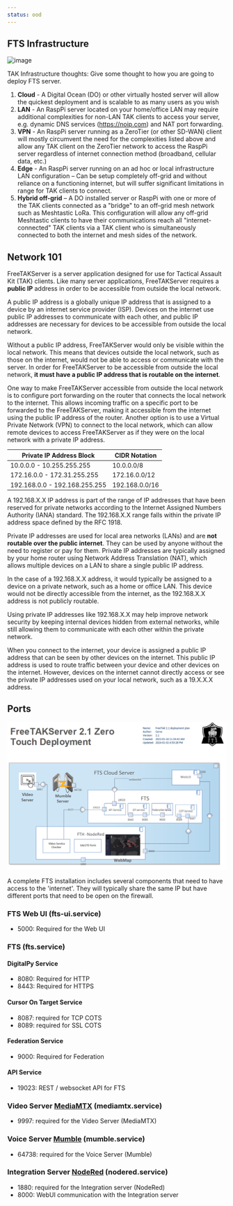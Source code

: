 ```yaml
---
status: ood
---
```


## FTS Infrastructure
![image](https://user-images.githubusercontent.com/60719165/183449678-e2c153e3-0eea-4cd9-bc69-63b4adb10491.png)

TAK Infrastructure thoughts: Give some thought to how you are going to deploy FTS server.

1. **Cloud** - A Digital Ocean (DO) or other virtually hosted server will allow the quickest deployment and is scalable to as many users as you wish
2. **LAN** - An RaspPi server located on your home/office LAN may require additional complexities for non-LAN TAK clients to access your server, e.g. dynamic
DNS services (<https://noip.com>) and NAT port forwarding.
3. **VPN** - An RaspPi server running as a ZeroTier (or other SD-WAN) client will mostly circumvent the need for the complexities listed above and allow any TAK
client on the ZeroTier network to access the RaspPi server regardless of internet connection method (broadband, cellular data, etc.)
4. **Edge** - An RaspPi server running on an ad hoc or local infrastructure LAN configuration – Can be setup completely off-grid and without reliance on a
functioning internet, but will suffer significant limitations in range for TAK clients to connect.
5. **Hybrid off-grid** – A DO installed server or RaspPi with one or more of the TAK clients connected as a "bridge" to an off-grid mesh network such as Meshtastic
LoRa. This configuration will allow any off-grid Meshtastic clients to have their communications reach all "internet-connected" TAK clients via a
TAK client who is simultaneously connected to both the internet and mesh sides of the network.

## Network 101
FreeTAKServer is a server application designed for use for Tactical Assault Kit (TAK) clients.
Like many server applications,
FreeTAKServer requires a **public IP** address in order to be accessible from outside the local network.

A public IP address is a globally unique IP address that is assigned to a device by an internet service provider (ISP).
Devices on the internet use public IP addresses to communicate with each other, and public IP addresses are necessary for devices to be accessible from outside the local network.

Without a public IP address, FreeTAKServer would only be visible within the local network.
This means that devices outside the local network, such as those on the internet, would not be able to access or communicate with the server.
In order for FreeTAKServer to be accessible from outside the local network,
**it must have a public IP address that is routable on the internet**.

One way to make FreeTAKServer accessible from outside the local network is to configure port forwarding on the router that connects the local network to the internet.
This allows incoming traffic on a specific port to be forwarded to the FreeTAKServer, making it accessible from the internet using the public IP address of the router.
Another option is to use a Virtual Private Network (VPN) to connect to the local network, which can allow remote devices to access FreeTAKServer as if they were on the local network with a private IP address.

| Private IP Address Block      | CIDR Notation  |
|-------------------------------|----------------|
| 10.0.0.0 - 10.255.255.255     | 10.0.0.0/8     |
| 172.16.0.0 - 172.31.255.255   | 172.16.0.0/12  |  
| 192.168.0.0 - 192.168.255.255 | 192.168.0.0/16 |

A 192.168.X.X IP address is part of the range of IP addresses that have been reserved for private networks according to the Internet Assigned Numbers Authority (IANA) standard.
The 192.168.X.X range falls within the private IP address space defined by the RFC 1918.

Private IP addresses are used for local area networks (LANs) and are
**not routable over the public internet**.
They can be used by anyone without the need to register or pay for them. Private IP addresses are typically assigned by your home router using Network Address Translation (NAT), which allows multiple devices on a LAN to share a single public IP address.

In the case of a 192.168.X.X address,
it would typically be assigned to a device on a private network,
such as a home or office LAN.
This device would not be directly accessible from the internet,
as the 192.168.X.X address is not publicly routable.

Using private IP addresses like 192.168.X.X may help improve network security by keeping internal devices hidden from external networks,
while still allowing them to communicate with each other within the private network.

When you connect to the internet,
your device is assigned a public IP address that can be seen by other devices on the internet.
This public IP address is used to route traffic between your device and other devices on the internet.
However, devices on the internet cannot directly access or see the private IP addresses used on your local network,
such as a 19.X.X.X address.

## Ports
![image](images/zero-touch-deply-default.png)

A complete FTS installation includes several components that need to have access to the 'internet'.
They will typically share the same IP but have different ports that need to be open on the firewall.

### FTS Web UI (fts-ui.service)
 * 5000: Required for the Web UI

### FTS (fts.service)

#### DigitalPy Service
 * 8080: Required for HTTP
 * 8443: Required for HTTPS 

#### Cursor On Target Service
 * 8087: required for TCP COTS
 * 8089: required for SSL COTS

#### Federation Service
 * 9000: Required for Federation

#### API Service
 * 19023: REST / websocket API for FTS

### Video Server [MediaMTX](https://github.com/bluenviron/mediamtx) (mediamtx.service)
 * 9997: required for the Video Server (MediaMTX)

### Voice Server [Mumble](https://wiki.mumble.info/wiki/Running_Murmur) (mumble.service)
 * 64738: required for the Voice Server (Mumble)

### Integration Server [NodeRed](https://nodered.org/) (nodered.service)
 * 1880: required for the Integration server (NodeRed)
 * 8000: WebUI communication with the Integration server
